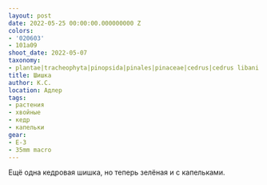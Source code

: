 ```yaml
---
layout: post
date: 2022-05-25 00:00:00.000000000 Z
colors:
- '020603'
- 101a09
shoot_date: 2022-05-07
taxonomy:
- plantae|tracheophyta|pinopsida|pinales|pinaceae|cedrus|cedrus libani
title: Шишка
author: К.С.
location: Адлер
tags:
- растения
- хвойные
- кедр
- капельки
gear:
- E-3
- 35mm macro
---
```

Ещё одна кедровая шишка, но теперь зелёная и с капельками.

